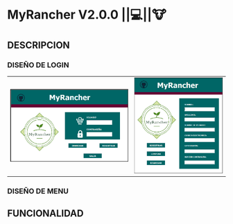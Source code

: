 # __MyRancher V2.0.0__ ||:computer:||:cow:

## DESCRIPCION



### DISEÑO DE LOGIN

<di>
<table>
<tr>
<td><img src="https://github.com/Roman31X/MyRancherMVN/blob/master/src/main/resources/Capturas_Aplicacion/Login.png" />
</td></td>
<td><img src="https://github.com/Roman31X/MyRancherMVN/blob/master/src/main/resources/Capturas_Aplicacion/Registro.png" /></td>
</tr>
</table>
</div>

### DISEÑO DE MENU



## FUNCIONALIDAD



